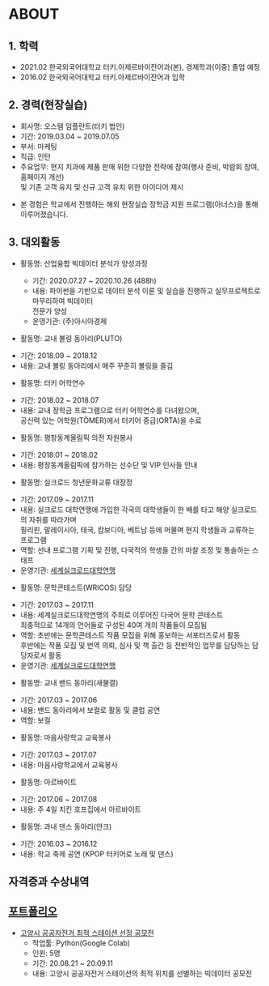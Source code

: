 # ABOUT

## 1. 학력
- 2021.02 한국외국어대학교 터키.아제르바이잔어과(본), 경제학과(이중) 졸업 예정
- 2016.02 한국외국어대학교 터키.아제르바이잔어과 입학

## 2. 경력(현장실습)
- 회사명: 오스템 임플란트(터키 법인)
- 기간: 2019.03.04 ~ 2019.07.05
- 부서: 마케팅
- 직급: 인턴
- 주요업무: 현지 치과에 제품 판매 위한 다양한 전략에 참여(행사 준비, 박람회 참여, 홈페이지 개선)   
및 기존 고객 유지 및 신규 고객 유치 위한 아이디어 제시
* 본 경험은 학교에서 진행하는 해외 현장실습 장학금 지원 프로그램(아너스)을 통해 이루어졌습니다.

## 3. 대외활동
- 활동명: 산업융합 빅데이터 분석가 양성과정
  + 기간: 2020.07.27 ~ 2020.10.26 (488h)
  + 내용: 파이썬을 기반으로 데이터 분석 이론 및 실습을 진행하고 실무프로젝트로 마무리하여 빅데이터  
  전문가 양성
  + 운영기관: (주)아시아경제
  
 - 활동명: 교내 볼링 동아리(PLUTO)
  + 기간: 2018.09 ~ 2018.12
  + 내용: 교내 볼링 동아리에서 매주 꾸준히 볼링을 즐김
  
 - 활동명: 터키 어학연수
  + 기간: 2018.02 ~ 2018.07
  + 내용: 교내 장학금 프로그램으로 터키 어학연수를 다녀왔으며,  
  공신력 있는 어학원(TÖMER)에서 터키어 중급(ORTA)을 수료
 
 - 활동명: 평창동계올림픽 의전 자원봉사
  + 기간: 2018.01 ~ 2018.02
  + 내용: 평창동계올림픽에 참가하는 선수단 및 VIP 인사들 안내
  
 - 활동명: 실크로드 청년문화교류 대장정
  + 기간: 2017.09 ~ 2017.11
  + 내용: 실크로드 대학연맹에 가입한 각국의 대학생들이 한 배를 타고 해양 실크로드의 자취를 따라가며  
  필리핀, 말레이시아, 태국, 캄보디아, 베트남 등에 머물며 현지 학생들과 교류하는 프로그램
  + 역할: 선내 프로그램 기획 및 진행, 다국적의 학생들 간의 마찰 조정 및 통솔하는 스태프
  + 운영기관: [세계실크로드대학연맹](http://www.sun-silkroadia.org/)
  
 - 활동명: 문학콘테스트(WRICOS) 담당
  + 기간: 2017.03 ~ 2017.11
  + 내용: 세계실크로드대학연맹의 주최로 이루어진 다국어 문학 콘테스트  
  최종적으로 14개의 언어들로 구성된 40여 개의 작품들이 모집됨
  + 역할: 초반에는 문학콘테스트 작품 모집을 위해 홍보하는 서포터즈로서 활동  
  후반에는 작품 모집 및 번역 의뢰, 심사 및 책 출간 등 전반적인 업무를 담당하는 담당자로서 활동
  + 운영기관: [세계실크로드대학연맹](http://www.sun-silkroadia.org/)
 
 - 활동명: 교내 밴드 동아리(새물결)
  + 기간: 2017.03 ~ 2017.06
  + 내용: 밴드 동아리에서 보컬로 활동 및 클럽 공연
  + 역할: 보컬
  
 - 활동명: 마음사랑학교 교육봉사
  + 기간: 2017.03 ~ 2017.07
  + 내용: 마음사랑학교에서 교육봉사
  
 - 활동명: 아르바이트
  + 기간: 2017.06 ~ 2017.08
  + 내용: 주 4일 치킨 호프집에서 아르바이트
 
 - 활동명: 과내 댄스 동아리(얀크)
  + 기간: 2016.03 ~ 2016.12
  + 내용: 학교 축제 공연 (KPOP 터키어로 노래 및 댄스)

## 자격증과 수상내역

## [포트폴리오](https://github.com/hanna-joo/)
- [고양시 공공자전거 최적 스테이션 선정 공모전](https://github.com/hanna-joo/contest/tree/master/Goyang_Public_Bicycle_Station)
  + 작업툴: Python(Google Colab)
  + 인원: 5명
  + 기간: 20.08.21 ~ 20.09.11
  + 내용: 고양시 공공자전거 스테이션의 최적 위치를 선별하는 빅데이터 공모전
